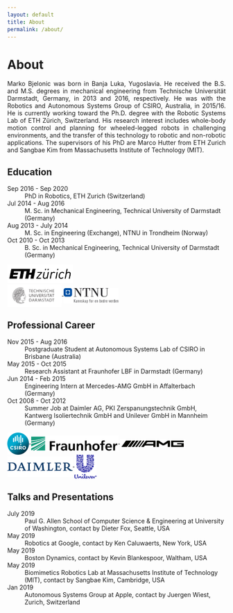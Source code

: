 ```yaml
---
layout: default
title: About
permalink: /about/
---
```


# About

<p style="text-align:justify">
Marko Bjelonic was born in Banja Luka, Yugoslavia. He received the B.S. and M.S. degrees in mechanical engineering from Technische Universität Darmstadt, Germany, in 2013 and 2016, respectively. He was with the Robotics and Autonomous Systems Group of CSIRO, Australia, in 2015/16. He is currently working toward the Ph.D. degree with the Robotic Systems Lab of ETH Zürich, Switzerland. His research interest includes whole-body motion control and planning for wheeled-legged robots in challenging environments, and the transfer of this technology to robotic and non-robotic applications. The supervisors of his PhD are Marco Hutter from ETH Zurich and Sangbae Kim from Massachusetts Institute of Technology (MIT).
</p>

## Education

<dl>
 <dt>Sep 2016 - Sep 2020</dt>
 <dd>PhD in Robotics, ETH Zurich (Switzerland)</dd>
 <dt>Jul 2014 - Aug 2016</dt>
 <dd>M. Sc. in Mechanical Engineering, Technical University of Darmstadt (Germany)</dd>
 <dt>Aug 2013 - July 2014</dt>
 <dd>M. Sc. in Engineering (Exchange), NTNU in Trondheim (Norway)</dd>
 <dt>Oct 2010 - Oct 2013</dt>
 <dd>B. Sc. in Mechanical Engineering, Technical University of Darmstadt (Germany)</dd>
</dl>

<a target="_blank" href="http://www.ethz.ch" title="ETH Zurich">
  <img src="/images/ethzurich.png" style="width: 30%">
</a>
<br>
<a target="_blank" href="https://www.tu-darmstadt.de/index.en.jsp" title="TU Darmstadt">
  <img src="/images/tudarmstadt.png" style="width: 25%" align="middle">
</a>
<a target="_blank" href="https://www.ntnu.edu/" title="NTNU">
  <img src="/images/ntnu.png" style="width: 25%" align="middle">
</a>

## Professional Career

<dl>
 <dt>Nov 2015 - Aug 2016</dt>
 <dd>Postgraduate Student at Autonomous Systems Lab of CSIRO in Brisbane (Australia)</dd>
 <dt>May 2015 - Oct 2015</dt>
 <dd>Research Assistant at Fraunhofer LBF in Darmstadt (Germany)</dd>
 <dt>Jun 2014 - Feb 2015</dt>
 <dd>Engineering Intern at Mercedes-AMG GmbH in Affalterbach (Germany)</dd>
 <dt>Oct 2008 - Oct 2012</dt>
 <dd>Summer Job at Daimler AG, PKI Zerspanungstechnik GmbH, Kantwerg Isoliertechnik GmbH and Unilever GmbH in Mannheim (Germany)</dd>
</dl>

<a target="_blank" href="https://www.csiro.au/" title="CSIRO">
  <img src="/images/csiro.png" style="width: 10%" align="middle">
</a>
<a target="_blank" href="https://www.lbf.fraunhofer.de/en.html" title="Fraunhofer LBF">
  <img src="/images/fraunhofer.png" style="width: 40%" align="middle">
</a>
<a target="_blank" href="https://www.mercedes-amg.com/en.html" title="Mercedes AMG">
  <img src="/images/amg.png" style="width: 30%" align="middle">
</a>
<a target="_blank" href="https://www.daimler.com/en/" title="Daimler AG">
  <img src="/images/daimler.png" style="width: 30%" align="middle">
</a>
<a target="_blank" href="https://www.unilever.com/" title="Unilever">
  <img src="/images/unilever.png" style="width: 10%" align="middle">
</a>

## Talks and Presentations

<dl>
 <dt>July 2019</dt>
 <dd>Paul G. Allen School of Computer Science & Engineering at University of Washington, contact by Dieter Fox, Seattle, USA</dd>
 <dt>May 2019</dt>
 <dd>Robotics at Google, contact by Ken Caluwaerts, New York, USA</dd>
 <dt>May 2019</dt>
 <dd>Boston Dynamics, contact by Kevin Blankespoor, Waltham, USA</dd>
 <dt>May 2019</dt>
 <dd>Biomimetics Robotics Lab at Massachusetts Institute of Technology (MIT), contact by Sangbae Kim, Cambridge, USA</dd>
 <dt>Jan 2019</dt>
 <dd>Autonomous Systems Group at Apple, contact by Juergen Wiest, Zurich, Switzerland</dd>
</dl>
